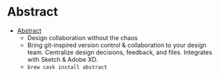 # Abstract
- [Abstract](https://www.goabstract.com/)
  -  Design collaboration without the chaos
  - Bring git-inspired version control & collaboration to your design team. Centralize design decisions, feedback, and files. Integrates with Sketch & Adobe XD.
  - `brew cask install abstract`
